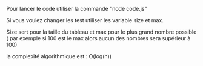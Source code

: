 Pour lancer le code utiliser la commande "node code.js"

Si vous voulez changer les test utiliser les variable size et max.

Size sert pour la taille du tableau et max pour le plus grand nombre possible ( par exemple si 100 est le max alors aucun des nombres sera supérieur à 100)

la complexité algorithmique est : O(log(n))
